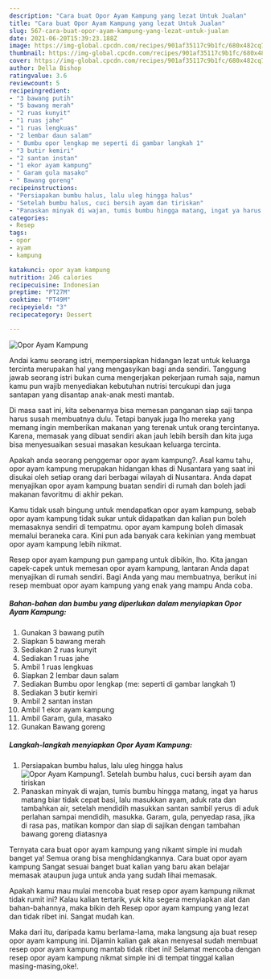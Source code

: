 ```yaml
---
description: "Cara buat Opor Ayam Kampung yang lezat Untuk Jualan"
title: "Cara buat Opor Ayam Kampung yang lezat Untuk Jualan"
slug: 567-cara-buat-opor-ayam-kampung-yang-lezat-untuk-jualan
date: 2021-06-20T15:39:23.188Z
image: https://img-global.cpcdn.com/recipes/901af35117c9b1fc/680x482cq70/opor-ayam-kampung-foto-resep-utama.jpg
thumbnail: https://img-global.cpcdn.com/recipes/901af35117c9b1fc/680x482cq70/opor-ayam-kampung-foto-resep-utama.jpg
cover: https://img-global.cpcdn.com/recipes/901af35117c9b1fc/680x482cq70/opor-ayam-kampung-foto-resep-utama.jpg
author: Della Bishop
ratingvalue: 3.6
reviewcount: 5
recipeingredient:
- "3 bawang putih"
- "5 bawang merah"
- "2 ruas kunyit"
- "1 ruas jahe"
- "1 ruas lengkuas"
- "2 lembar daun salam"
- " Bumbu opor lengkap me seperti di gambar langkah 1"
- "3 butir kemiri"
- "2 santan instan"
- "1 ekor ayam kampung"
- " Garam gula masako"
- " Bawang goreng"
recipeinstructions:
- "Persiapakan bumbu halus, lalu uleg hingga halus"
- "Setelah bumbu halus, cuci bersih ayam dan tiriskan"
- "Panaskan minyak di wajan, tumis bumbu hingga matang, ingat ya harus matang biar tidak cepat basi, lalu masukkan ayam, aduk rata dan tambahkan air, setelah mendidih masukkan santan sambil yerus di aduk perlahan sampai mendidih, masukka. Garam, gula, penyedap rasa, jika di rasa pas, matikan kompor dan siap di sajikan dengan tambahan bawang goreng diatasnya"
categories:
- Resep
tags:
- opor
- ayam
- kampung

katakunci: opor ayam kampung 
nutrition: 246 calories
recipecuisine: Indonesian
preptime: "PT27M"
cooktime: "PT49M"
recipeyield: "3"
recipecategory: Dessert

---
```



![Opor Ayam Kampung](https://img-global.cpcdn.com/recipes/901af35117c9b1fc/680x482cq70/opor-ayam-kampung-foto-resep-utama.jpg)

Andai kamu seorang istri, mempersiapkan hidangan lezat untuk keluarga tercinta merupakan hal yang mengasyikan bagi anda sendiri. Tanggung jawab seorang istri bukan cuma mengerjakan pekerjaan rumah saja, namun kamu pun wajib menyediakan kebutuhan nutrisi tercukupi dan juga santapan yang disantap anak-anak mesti mantab.

Di masa  saat ini, kita sebenarnya bisa memesan panganan siap saji tanpa harus susah membuatnya dulu. Tetapi banyak juga lho mereka yang memang ingin memberikan makanan yang terenak untuk orang tercintanya. Karena, memasak yang dibuat sendiri akan jauh lebih bersih dan kita juga bisa menyesuaikan sesuai masakan kesukaan keluarga tercinta. 



Apakah anda seorang penggemar opor ayam kampung?. Asal kamu tahu, opor ayam kampung merupakan hidangan khas di Nusantara yang saat ini disukai oleh setiap orang dari berbagai wilayah di Nusantara. Anda dapat menyajikan opor ayam kampung buatan sendiri di rumah dan boleh jadi makanan favoritmu di akhir pekan.

Kamu tidak usah bingung untuk mendapatkan opor ayam kampung, sebab opor ayam kampung tidak sukar untuk didapatkan dan kalian pun boleh memasaknya sendiri di tempatmu. opor ayam kampung boleh dimasak memalui beraneka cara. Kini pun ada banyak cara kekinian yang membuat opor ayam kampung lebih nikmat.

Resep opor ayam kampung pun gampang untuk dibikin, lho. Kita jangan capek-capek untuk memesan opor ayam kampung, lantaran Anda dapat menyajikan di rumah sendiri. Bagi Anda yang mau membuatnya, berikut ini resep membuat opor ayam kampung yang enak yang mampu Anda coba.

<!--inarticleads1-->

##### Bahan-bahan dan bumbu yang diperlukan dalam menyiapkan Opor Ayam Kampung:

1. Gunakan 3 bawang putih
1. Siapkan 5 bawang merah
1. Sediakan 2 ruas kunyit
1. Sediakan 1 ruas jahe
1. Ambil 1 ruas lengkuas
1. Siapkan 2 lembar daun salam
1. Sediakan  Bumbu opor lengkap (me: seperti di gambar langkah 1)
1. Sediakan 3 butir kemiri
1. Ambil 2 santan instan
1. Ambil 1 ekor ayam kampung
1. Ambil  Garam, gula, masako
1. Gunakan  Bawang goreng




<!--inarticleads2-->

##### Langkah-langkah menyiapkan Opor Ayam Kampung:

1. Persiapakan bumbu halus, lalu uleg hingga halus
<img src="https://img-global.cpcdn.com/steps/4da16446b0ac7ccf/160x128cq70/opor-ayam-kampung-langkah-memasak-1-foto.jpg" alt="Opor Ayam Kampung">1. Setelah bumbu halus, cuci bersih ayam dan tiriskan
1. Panaskan minyak di wajan, tumis bumbu hingga matang, ingat ya harus matang biar tidak cepat basi, lalu masukkan ayam, aduk rata dan tambahkan air, setelah mendidih masukkan santan sambil yerus di aduk perlahan sampai mendidih, masukka. Garam, gula, penyedap rasa, jika di rasa pas, matikan kompor dan siap di sajikan dengan tambahan bawang goreng diatasnya




Ternyata cara buat opor ayam kampung yang nikamt simple ini mudah banget ya! Semua orang bisa menghidangkannya. Cara buat opor ayam kampung Sangat sesuai banget buat kalian yang baru akan belajar memasak ataupun juga untuk anda yang sudah lihai memasak.

Apakah kamu mau mulai mencoba buat resep opor ayam kampung nikmat tidak rumit ini? Kalau kalian tertarik, yuk kita segera menyiapkan alat dan bahan-bahannya, maka bikin deh Resep opor ayam kampung yang lezat dan tidak ribet ini. Sangat mudah kan. 

Maka dari itu, daripada kamu berlama-lama, maka langsung aja buat resep opor ayam kampung ini. Dijamin kalian gak akan menyesal sudah membuat resep opor ayam kampung mantab tidak ribet ini! Selamat mencoba dengan resep opor ayam kampung nikmat simple ini di tempat tinggal kalian masing-masing,oke!.


